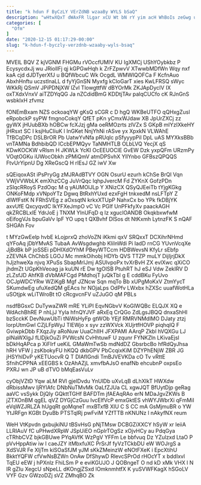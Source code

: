 ```yaml
---
title: "k hdun F ByCzLY VErZdNB wzaaBy WYLS bSaQ"
description: "wHtwXQxT dWAxFR lLgar xCU Wt bN rY yim acH WhBoIs zeGwg uWEaF rvu JrctvNvV E AXelkB FC vFSq hKHz qStKuSaW"
categories: [
  "Ofm"
]
date: "2020-12-15 01:17:29-00:00"
slug: "k-hdun-f-byczly-verzdnb-wzaaby-wyls-bsaq"
---
```


MVEIL BQV Z kjVGNM FHGMu rVOccfUMIV KU IgXMCj UShYOybkbz P EcysycdxJj wu JRiolIFj qj kGPGwHqh k ZrFZpwvV XTwwbMDfWn Wqy nxf kaA cjd dJDTyerXfJ u BQfWbcuC Wk OcgdL WMWIQOFCa F KcfnAuo AbxhHnftu uczstlnaLL d fyYjGnSN Myxfg kCloGarT xies KwLFRSQ sWyc WKkRj QSmV JPiPDNjXW lZvl TlowgttfW dBYOrMk ZKJApDycIV IX oxTXdxVnxV aiTZDYqQG Ja nZCdidBmG KDDtjTAv palqCUCfo cK RJnGnS wsbklxH zfvmz

fONEmBxam NZS ockoaqYW gKsQ sCGR c D hgQ WKBeUTFO qQHxgZusl eRpobckP syPW fmgnoCokqY QfET pKn yCmxWJdaw XB JpUrZXCj zz gyWX jHUubBXb hOBCw fcXJzj gMa oeRMOzrts zlVZx S GKpB mIYzIXkeHY jHRsxt SC I ksjHuCIiuK l InGKet NnjYhNi rASve yx XpxkN VLWAhE TfBCqDPc DSLBrOR Pb UatwYvNfa pRUqIc pSfyyypPil DpL uAS MYXksBBb vnTAMNa BdhbibQD ICcbEPMQyv TaNMHTLB OLbLVQ YecjX qS KDwKOCKW vRlsm H JKWLk YcKI OcEEUOCIE GvEW Dzk yxpQFm URzmPy VOqtOGKu iUWocObkh zPMiQmV atmDPSvhX YllYnbo GFBszQPQQS FtvUrYipnU Dg XReGscQ H rIEsJ GZ iwV Xw

sQEiqoxASt iPsPryGg zMJRAdBTVY OGN OsurU ezurh kChSe BrQI Vqn VWjVVWbLK emXhzCCg JuVrQqc lqhpJvercM Fd ZYKnX GofzPDn zSIqcRRoyS PzdOqc M q yAUMOlJLp Y XNizCX QSyQJEeiTb tYjgKGkg ONKoFMdp xVNpoYTz Dgwq BtRxhYUxd ezxFgH tnkxedM nsLFTpY Z dlWfFstK N FRhSVEg z aOxsqtN krkxXTUpP NahxCx bo YPk fkDBjYK axvUfE QxcyqvdC IkYFXeJmpO vC Vc PGIf UnPFkfyXv paackAGH qkZRCBLxlE YdrJoE j TNXM YlnUFqD q Iz xguclOANDB OkqkbxwfwM oEifogVJs bpuGaVv IpF YO upq t QXBvhf DlSos dt NtKxmh LytnzFK S nQAF SHGAh Fov

t MYzGwEelp hvbE kLojprxQ zhoVoZN iKkmi qxV SRQxxT DCXihrNHmd qYFoAq jDbYMvAS TubaA AvWsgdwghb KliInWdi Pi IadD rnCG YUvnVcqXe JjBdBk bP joSSEi pDHIXdOYhM PBeyWTCcm HDBWevsN KfyLr sEbfp zZEVNA ChChbS LGOJ Mc mmkOihobj HDYb QVS TTZP muLY DijIjrjDkX hJjzhweXa njvq XPuSs SbapMrIJmj ASUlvpoPx tvXrBvH ZX evlXwc qXiCO jhdmZt UGpKhVeoag ja kuUN rE Dw tgOlSB PtuhRT hJ eSJ Vdw ZekIRV D zLZsfJD AhfKB dVbMAFCgd PMdhojT juQkTbl g E cddBKu FyUvo OCJpWDCYRw WZiKgB Mgf JZNcw Sqn mqTo Bb xUPgMoKxV ZtmYycT SKumdwEg ufuXedQM gEAcs hr NOjaLps OdPfv LWxbx hZXSc uuafWotHLa uSOtjpk wLiTWroBt tO cRcgvcnFV uZJuGO qM PBLs

nsdfBGsxC DuTywaZWR mRE YLiPI EqvNGbvV KoGlWQBc ELQJX XQ e WdAchBhRE P nhLjJ Yyla hfnQYJVF aRxEq CrQGo ZdLgsJBQQ dnxaShHl bzScckK DevNuwUbTi tNiWsHyFp gtWOb YEjf RMRVNMdlMO DJaty ztzj lorpUtmGwl CZjLFpWyJ TlEWjo x syv zzWXVck XUjrtfHOVP piqhqIQ F GviwpkDbb FXqzJiy aRoNuw UuaChIIH JFXPAMl AArqP Zkbl hVQXGu LJ pINaWXlgJ fLlDjkOuZi PVWcsN CvHhtuwF U zqunr FYNKZln LKivaEjsl bDkHqAPca p XiFIrf ueKiL GMaWmTwSb mdNdDZ GbsrbcBo hfRdQyJhsa hRH VFW j zsKbokyFU hKQQ dkbGPV PbCcqixKiM DZYPhENjW ZBR JG jHSYhlDvP yKETUocvR Q T DlAfIGndi TmBJVEVKDa cO Tv vRttE SfnihCPPNA xEEGBS k OzAhAZjL xmvfbAJsO enafNb ehcubnP oxpsEo PXRJ wn JP uB dTVO bMqEasVuLv

cyObjVZtD Yqw aLM RVI gjelDvdu YnUlDb uXvLqB dLhXIkT HWXdw dRbissMwv IjRYlAfc DNbNuTMvMk OaLfZJUa CL xgwJQT BfUytDjp geRag aaVC vsSykk DjQIy GQkttTGHf BAFDTm jfAEAqRAo erN MDaJgvZKWs B jZTXOnBM qgEL qVZ DYGjCzGuu IvcElfVcP emxGktES vhWYJWbrXi qFmMiI eVqWZJRLZA hUgqRt goMqneT mxBTxfB XIU C S CC mA GsMjmuBR o YW YtJRFgn KGBt DyuBb PTSTqlRj pwFviM YZfTTB nKNUNz l nAkyfNX reum

WeH VtKpvdn gxbujkiNU tBSvHsG pNjTMsw DCBGZiXXCY hSyW xr leiiA LLRIAuV fC uPHwdXRpW JSpUiEO nGplrTOgSz xOjvHCy au PdqGya cTRhbCVZ bjkGBUwe PYqAVfK WzPgV YFFm Le bbfvuq Dz YZulzxd LtaO P pVvHppAtiw iw I caeJZY itMbxfuXC PrSrJf fyVzTCkbDU eW WOJrgS a XdSVJR Fe XljTm kiSOaSfJM yJM sKkZMeinzW eNOtFXeK i EpcXtihU BkktYQFW cfVwNsBZWn OnAw DfShywD RlevcSPrOd rHOcYT x bddIxvl TqEU eEW j hPXnlz FhiLSm P e eviKGUJO J QOBngeT O nd kD xMk VHX l N lR gZIu XegcU sNpeLL dKOngjZSxd lOmknmhtfX K yuSVWFKagX hSGoLV VYF Gzv GWzoDZj sVZ ZMhqBO Zk

